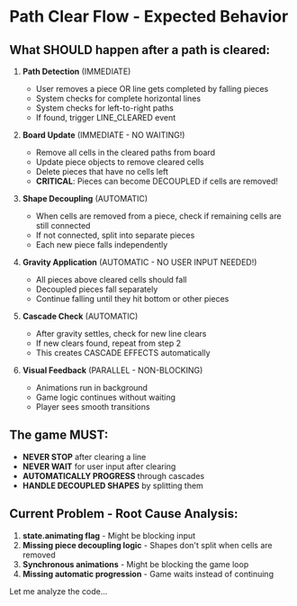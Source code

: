 # Path Clear Flow - Expected Behavior

## What SHOULD happen after a path is cleared:

1. **Path Detection** (IMMEDIATE)
   - User removes a piece OR line gets completed by falling pieces
   - System checks for complete horizontal lines
   - System checks for left-to-right paths
   - If found, trigger LINE_CLEARED event

2. **Board Update** (IMMEDIATE - NO WAITING!)
   - Remove all cells in the cleared paths from board
   - Update piece objects to remove cleared cells
   - Delete pieces that have no cells left
   - **CRITICAL**: Pieces can become DECOUPLED if cells are removed!

3. **Shape Decoupling** (AUTOMATIC)
   - When cells are removed from a piece, check if remaining cells are still connected
   - If not connected, split into separate pieces
   - Each new piece falls independently

4. **Gravity Application** (AUTOMATIC - NO USER INPUT NEEDED!)
   - All pieces above cleared cells should fall
   - Decoupled pieces fall separately
   - Continue falling until they hit bottom or other pieces

5. **Cascade Check** (AUTOMATIC)
   - After gravity settles, check for new line clears
   - If new clears found, repeat from step 2
   - This creates CASCADE EFFECTS automatically

6. **Visual Feedback** (PARALLEL - NON-BLOCKING)
   - Animations run in background
   - Game logic continues without waiting
   - Player sees smooth transitions

## The game MUST:
- **NEVER STOP** after clearing a line
- **NEVER WAIT** for user input after clearing
- **AUTOMATICALLY PROGRESS** through cascades
- **HANDLE DECOUPLED SHAPES** by splitting them

## Current Problem - Root Cause Analysis:

1. **state.animating flag** - Might be blocking input
2. **Missing piece decoupling logic** - Shapes don't split when cells are removed
3. **Synchronous animations** - Might be blocking the game loop
4. **Missing automatic progression** - Game waits instead of continuing

Let me analyze the code...
